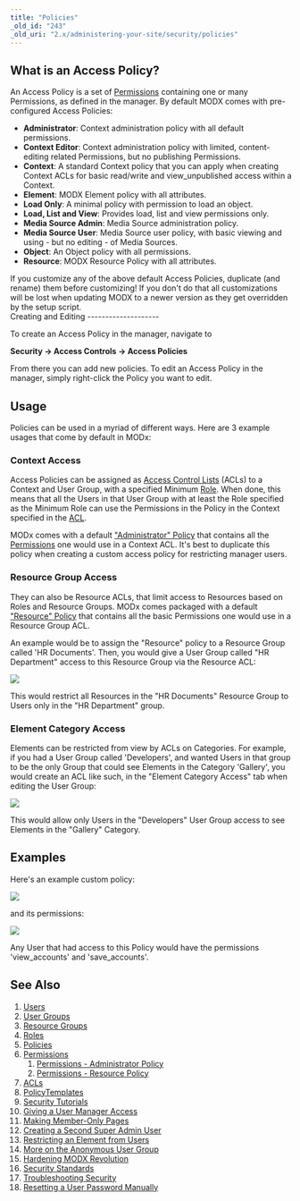 ```yaml
---
title: "Policies"
_old_id: "243"
_old_uri: "2.x/administering-your-site/security/policies"
---
```


What is an Access Policy?
-------------------------

 An Access Policy is a set of [Permissions](/revolution/2.x/administering-your-site/security/policies/permissions "Permissions") containing one or many Permissions, as defined in the manager. By default MODX comes with pre-configured Access Policies:

- **Administrator**: Context administration policy with all default permissions.
- **Context Editor**: Context administration policy with limited, content-editing related Permissions, but no publishing Permissions.
- **Context**: A standard Context policy that you can apply when creating Context ACLs for basic read/write and view\_unpublished access within a Context.
- **Element**: MODX Element policy with all attributes.
- **Load Only**: A minimal policy with permission to load an object.
- **Load, List and View**: Provides load, list and view permissions only.
- **Media Source Admin**: Media Source administration policy.
- **Media Source User**: Media Source user policy, with basic viewing and using - but no editing - of Media Sources.
- **Object**: An Object policy with all permissions.
- **Resource**: MODX Resource Policy with all attributes.

<div class="warning"> If you customize any of the above default Access Policies, duplicate (and rename) them before customizing! If you don't do that all customizations will be lost when updating MODX to a newer version as they get overridden by the setup script. </div>Creating and Editing
--------------------

 To create an Access Policy in the manager, navigate to

 **Security -> Access Controls -> Access Policies**

 From there you can add new policies. To edit an Access Policy in the manager, simply right-click the Policy you want to edit.

Usage
-----

 Policies can be used in a myriad of different ways. Here are 3 example usages that come by default in MODx:

### Context Access

 Access Policies can be assigned as [Access Control Lists](/revolution/2.x/administering-your-site/security/policies/acls "ACLs") (ACLs) to a Context and User Group, with a specified Minimum [Role](/revolution/2.x/administering-your-site/security/roles "Roles"). When done, this means that all the Users in that User Group with at least the Role specified as the Minimum Role can use the Permissions in the Policy in the Context specified in the [ACL](/revolution/2.x/administering-your-site/security/policies/acls "ACLs").

 MODx comes with a default ["Administrator" Policy](/revolution/2.x/administering-your-site/security/policies/permissions/permissions-administrator-policy "Permissions - Administrator Policy") that contains all the [Permissions](/revolution/2.x/administering-your-site/security/policies/permissions "Permissions") one would use in a Context ACL. It's best to duplicate this policy when creating a custom access policy for restricting manager users.

### Resource Group Access

 They can also be Resource ACLs, that limit access to Resources based on Roles and Resource Groups. MODx comes packaged with a default ["Resource" Policy](/revolution/2.x/administering-your-site/security/policies/permissions/permissions-resource-policy "Permissions - Resource Policy") that contains all the basic Permissions one would use in a Resource Group ACL.

 An example would be to assign the "Resource" policy to a Resource Group called 'HR Documents'. Then, you would give a User Group called "HR Department" access to this Resource Group via the Resource ACL:

 ![](/download/attachments/18678084/acl-rg1.png?version=1&modificationDate=1280162069000)

 This would restrict all Resources in the "HR Documents" Resource Group to Users only in the "HR Department" group.

### Element Category Access

 Elements can be restricted from view by ACLs on Categories. For example, if you had a User Group called 'Developers', and wanted Users in that group to be the only Group that could see Elements in the Category 'Gallery', you would create an ACL like such, in the "Element Category Access" tab when editing the User Group:

 ![](/download/attachments/18678084/acl-ecat1.png?version=1&modificationDate=1280162231000)

 This would allow only Users in the "Developers" User Group access to see Elements in the "Gallery" Category.

Examples
--------

 Here's an example custom policy:

 ![](/download/attachments/18678084/policy1.png?version=1&modificationDate=1268850255000)

 and its permissions:

 ![](/download/attachments/18678084/policy1-perm.png?version=1&modificationDate=1268850259000)

 Any User that had access to this Policy would have the permissions 'view\_accounts' and 'save\_accounts'.

See Also
--------

1. [Users](/revolution/2.x/administering-your-site/security/users)
2. [User Groups](/revolution/2.x/administering-your-site/security/user-groups)
3. [Resource Groups](/revolution/2.x/administering-your-site/security/resource-groups)
4. [Roles](/revolution/2.x/administering-your-site/security/roles)
5. [Policies](/revolution/2.x/administering-your-site/security/policies)
  1. [Permissions](/revolution/2.x/administering-your-site/security/policies/permissions)
      1. [Permissions - Administrator Policy](/revolution/2.x/administering-your-site/security/policies/permissions/permissions-administrator-policy)
      2. [Permissions - Resource Policy](/revolution/2.x/administering-your-site/security/policies/permissions/permissions-resource-policy)
  2. [ACLs](/revolution/2.x/administering-your-site/security/policies/acls)
  3. [PolicyTemplates](/revolution/2.x/administering-your-site/security/policies/policytemplates)
6. [Security Tutorials](/revolution/2.x/administering-your-site/security/security-tutorials)
  1. [Giving a User Manager Access](/revolution/2.x/administering-your-site/security/security-tutorials/giving-a-user-manager-access)
  2. [Making Member-Only Pages](/revolution/2.x/administering-your-site/security/security-tutorials/making-member-only-pages)
  3. [Creating a Second Super Admin User](/revolution/2.x/administering-your-site/security/security-tutorials/creating-a-second-super-admin-user)
  4. [Restricting an Element from Users](/revolution/2.x/administering-your-site/security/security-tutorials/restricting-an-element-from-users)
  5. [More on the Anonymous User Group](/revolution/2.x/administering-your-site/security/security-tutorials/more-on-the-anonymous-user-group)
7. [Hardening MODX Revolution](/revolution/2.x/administering-your-site/security/hardening-modx-revolution)
8. [Security Standards](/revolution/2.x/administering-your-site/security/security-standards)
9. [Troubleshooting Security](/revolution/2.x/administering-your-site/security/troubleshooting-security)
  1. [Resetting a User Password Manually](/revolution/2.x/administering-your-site/security/troubleshooting-security/resetting-a-user-password-manually)